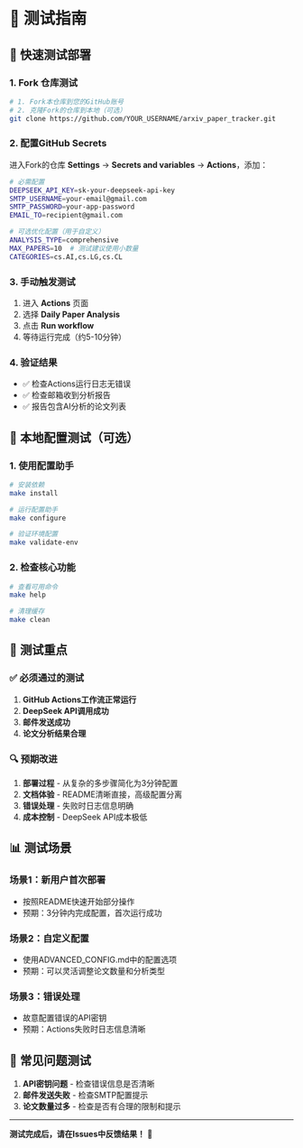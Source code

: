 # 🧪 测试指南

## 🚀 快速测试部署

### 1. Fork 仓库测试
```bash
# 1. Fork本仓库到您的GitHub账号
# 2. 克隆Fork的仓库到本地（可选）
git clone https://github.com/YOUR_USERNAME/arxiv_paper_tracker.git
```

### 2. 配置GitHub Secrets
进入Fork的仓库 **Settings** → **Secrets and variables** → **Actions**，添加：

```bash
# 必需配置
DEEPSEEK_API_KEY=sk-your-deepseek-api-key
SMTP_USERNAME=your-email@gmail.com  
SMTP_PASSWORD=your-app-password
EMAIL_TO=recipient@gmail.com

# 可选优化配置（用于自定义）
ANALYSIS_TYPE=comprehensive
MAX_PAPERS=10  # 测试建议使用小数量
CATEGORIES=cs.AI,cs.LG,cs.CL
```

### 3. 手动触发测试
1. 进入 **Actions** 页面
2. 选择 **Daily Paper Analysis**
3. 点击 **Run workflow**
4. 等待运行完成（约5-10分钟）

### 4. 验证结果
- ✅ 检查Actions运行日志无错误
- ✅ 检查邮箱收到分析报告
- ✅ 报告包含AI分析的论文列表

## 🔧 本地配置测试（可选）

### 1. 使用配置助手
```bash
# 安装依赖
make install

# 运行配置助手
make configure

# 验证环境配置
make validate-env
```

### 2. 检查核心功能
```bash
# 查看可用命令
make help

# 清理缓存
make clean
```

## 🎯 测试重点

### ✅ 必须通过的测试
1. **GitHub Actions工作流正常运行**
2. **DeepSeek API调用成功**  
3. **邮件发送成功**
4. **论文分析结果合理**

### 🔍 预期改进
1. **部署过程** - 从复杂的多步骤简化为3分钟配置
2. **文档体验** - README清晰直接，高级配置分离
3. **错误处理** - 失败时日志信息明确
4. **成本控制** - DeepSeek API成本极低

## 📊 测试场景

### 场景1：新用户首次部署
- 按照README快速开始部分操作
- 预期：3分钟内完成配置，首次运行成功

### 场景2：自定义配置
- 使用ADVANCED_CONFIG.md中的配置选项
- 预期：可以灵活调整论文数量和分析类型

### 场景3：错误处理
- 故意配置错误的API密钥
- 预期：Actions失败时日志信息清晰

## 🐛 常见问题测试

1. **API密钥问题** - 检查错误信息是否清晰
2. **邮件发送失败** - 检查SMTP配置提示
3. **论文数量过多** - 检查是否有合理的限制和提示

---

**测试完成后，请在Issues中反馈结果！** 🎉 